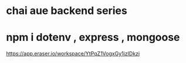# chai aue backend series

# npm i dotenv , express , mongoose

https://app.eraser.io/workspace/YtPqZ1VogxGy1jzIDkzj